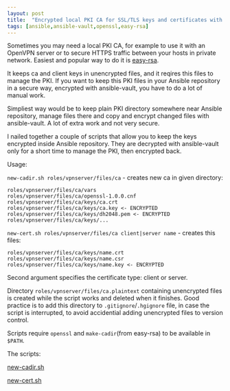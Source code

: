```yaml
---
layout: post
title:  "Encrypted local PKI CA for SSL/TLS keys and certificates with ansible vault"
tags: [ansible,ansible-vault,openssl,easy-rsa]
---
```


Sometimes you may need a local PKI CA, for example to use it with an OpenVPN server or to secure HTTPS traffic between your hosts in private network. Easiest and popular way to do it is [easy-rsa](https://github.com/OpenVPN/easy-rsa).

It keeps ca and client keys in unencrypted files, and it reqires this files to manage the PKI. If you want to keep this PKI files in your Ansible repository in a secure way, encrypted with ansible-vault, you have to do a lot of manual work.

Simpliest way would be to keep plain PKI directory somewhere near Ansible repository, manage files there and copy and encrypt changed files with ansible-vault. A lot of extra work and not very secure.

I nailed together a couple of scripts that allow you to keep the keys encrypted inside Ansible repository. They are decrypted with ansible-vault only for a short time to manage the PKI, then encrypted back.

Usage:


`new-cadir.sh roles/vpnserver/files/ca` - creates new ca in given directory:

```
roles/vpnserver/files/ca/vars
roles/vpnserver/files/ca/openssl-1.0.0.cnf
roles/vpnserver/files/ca/keys/ca.crt
roles/vpnserver/files/ca/keys/ca.key <- ENCRYPTED
roles/vpnserver/files/ca/keys/dh2048.pem <- ENCRYPTED
roles/vpnserver/files/ca/keys/...
```


`new-cert.sh roles/vpnserver/files/ca client|server name` - creates this files:

```
roles/vpnserver/files/ca/keys/name.crt
roles/vpnserver/files/ca/keys/name.csr
roles/vpnserver/files/ca/keys/name.key <- ENCRYPTED
```

Second argument specifies the certificate type: client or server.

Directory `roles/vpnserver/files/ca.plaintext` containing unencrypted files is created while the script works and deleted when it finishes. Good practice is to add this directory to `.gitignore`/`.hgignore` file, in case the script is interrupted, to avoid accidential adding unencrypted files to version control.

Scripts require `openssl` and `make-cadir`(from easy-rsa) to be available in `$PATH`.

The scripts:

[new-cadir.sh](https://gist.github.com/...)

[new-cert.sh](https://gist.github.com/...)
